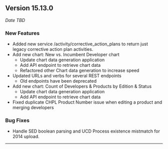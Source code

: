 
## Version 15.13.0
_Date TBD_

### New Features
* Added new service /activity/corrective_action_plans to return just legacy corrective action plan activities.
* Add new chart: New vs. Incumbent Developer chart
  * Update chart data generation application
  * Add API endpoint to retrieve chart data
  * Refactored other Chart data generation to increase speed
* Updated URLs and verbs for several REST endpoints
  * Old endpoints have been deprecated
* Add new chart: Count of Developers & Products by Edition & Status
  * Update chart data generation application
  * Add API endpoint to retrieve chart data
* Fixed duplicate CHPL Product Number issue when editing a product and merging developers

### Bug Fixes
* Handle SED boolean parsing and UCD Process existence mistmatch for 2014 upload.

---
